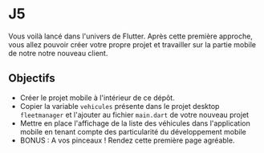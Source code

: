 # J5

Vous voilà lancé dans l'univers de Flutter. Après cette première approche, vous allez pouvoir créer votre propre projet et travailler sur la partie mobile de notre notre nouveau client.

## Objectifs 

- Créer le projet mobile à l'intérieur de ce dépôt.
- Copier la variable `vehicules` présente dans le projet desktop `fleetmanager` et l'ajouter au fichier `main.dart` de votre nouveau projet
- Mettre en place l'affichage de la liste des véhicules dans l'application mobile en tenant compte des particularité du développement mobile
- BONUS : A vos pinceaux ! Rendez cette première page agréable.

